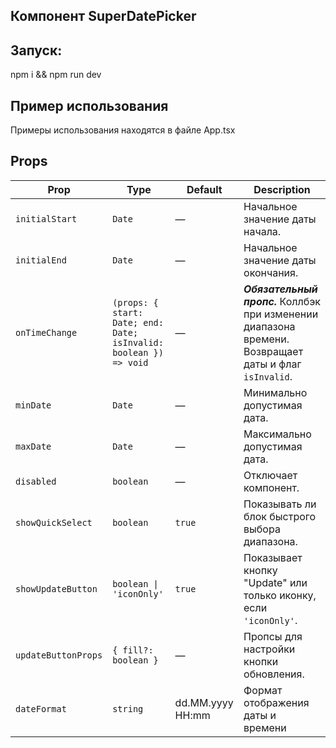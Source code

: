 ## Компонент SuperDatePicker

## Запуск:
npm i && npm run dev

## Пример использования

Примеры использования находятся в файле App.tsx


## Props

| Prop                | Type                                                              | Default | Description                                                                                            |
|---------------------|-------------------------------------------------------------------|-------|--------------------------------------------------------------------------------------------------------|
| `initialStart`      | `Date`                                                            | —     | Начальное значение даты начала.                                                                        |
| `initialEnd`        | `Date`                                                            | —     | Начальное значение даты окончания.                                                                     |
| `onTimeChange`      | `(props: { start: Date; end: Date; isInvalid: boolean }) => void` | —     | ***Обязательный пропс.*** Коллбэк при изменении диапазона времени. Возвращает даты и флаг `isInvalid`. |
| `minDate`           | `Date`                                                            | —     | Минимально допустимая дата.                                                                            |
| `maxDate`           | `Date`                                                            | —     | Максимально допустимая дата.                                                                           |
| `disabled`          | `boolean`                                                         | —  | Отключает компонент.                                                                                   |
| `showQuickSelect`   | `boolean`                                                         | `true` | Показывать ли блок быстрого выбора диапазона.                                                          |
| `showUpdateButton`  | `boolean \| 'iconOnly'`                                           | `true` | Показывает кнопку "Update" или только иконку, если `'iconOnly'`.                                       |
| `updateButtonProps` | `{ fill?: boolean }`                                              |   —     | Пропсы для настройки кнопки обновления.                                                                |
| `dateFormat`        | `string`                                                          |   dd.MM.yyyy HH:mm     | Формат отображения даты и времени                                                                      |
